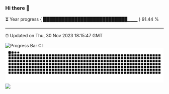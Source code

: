 ### Hi there 👋

⏳ Year progress { ███████████████████████████▁▁▁ } 91.44 %

---

⏰ Updated on Thu, 30 Nov 2023 18:15:47 GMT

![Progress Bar CI](https://github.com/liununu/liununu/workflows/Progress%20Bar%20CI/badge.svg)![](https://raw.githubusercontent.com/L1cardo/L1cardo/main/assets/github-contribution-grid-snake.svg)![](https://raw.githubusercontent.com/seesaws/seesaws/main/assets/github-contribution-grid-snake.svg)
